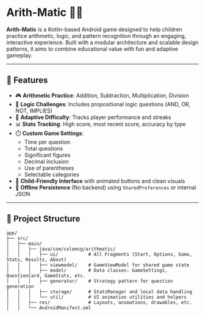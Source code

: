 # Arith-Matic 🧠📱

**Arith-Matic** is a Kotlin-based Android game designed to help children practice arithmetic, logic, and pattern recognition through an engaging, interactive experience. Built with a modular architecture and scalable design patterns, it aims to combine educational value with fun and adaptive gameplay.

---

## 🚀 Features

- 🎮 **Arithmetic Practice**: Addition, Subtraction, Multiplication, Division
- 🧩 **Logic Challenges**: Includes propositional logic questions (AND, OR, NOT, IMPLIES)
- 🧠 **Adaptive Difficulty**: Tracks player performance and streaks
- 📊 **Stats Tracking**: High score, most recent score, accuracy by type
- ⏱️ **Custom Game Settings**:
  - Time per question
  - Total questions
  - Significant figures
  - Decimal inclusion
  - Use of parentheses
  - Selectable categories
- 🧸 **Child-Friendly Interface** with animated buttons and clean visuals
- 💾 **Offline Persistence** (No backend) using `SharedPreferences` or internal JSON

---

## 📁 Project Structure

```plaintext
app/
├── src/
│   ├── main/
│   │   ├── java/com/colemcg/arithmatic/
│   │   │   ├── ui/           # All Fragments (Start, Options, Game, Stats, Results, About)
│   │   │   ├── viewmodel/    # GameViewModel for shared game state
│   │   │   ├── model/        # Data classes: GameSettings, QuestionCard, GameStats, etc.
│   │   │   ├── generator/    # Strategy pattern for question generation
│   │   │   ├── storage/      # StatsManager and local data handling
│   │   │   └── util/         # UI animation utilities and helpers
│   │   ├── res/              # Layouts, animations, drawables, etc.
│   │   └── AndroidManifest.xml
